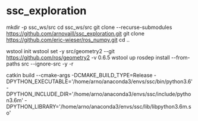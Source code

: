 # ssc_exploration


mkdir -p ssc_ws/src
cd ssc_ws/src
git clone --recurse-submodules https://github.com/arnovaill/ssc_exploration.git
git clone https://github.com/eric-wieser/ros_numpy.git
cd ..

wstool init
wstool set -y src/geometry2 --git https://github.com/ros/geometry2 -v 0.6.5
wstool up
rosdep install --from-paths src --ignore-src -y -r

catkin build --cmake-args -DCMAKE_BUILD_TYPE=Release -DPYTHON_EXECUTABLE='/home/arno/anaconda3/envs/ssc/bin/python3.6' -DPYTHON_INCLUDE_DIR='/home/arno/anaconda3/envs/ssc/include/python3.6m' -DPYTHON_LIBRARY='/home/arno/anaconda3/envs/ssc/lib/libpython3.6m.so'

